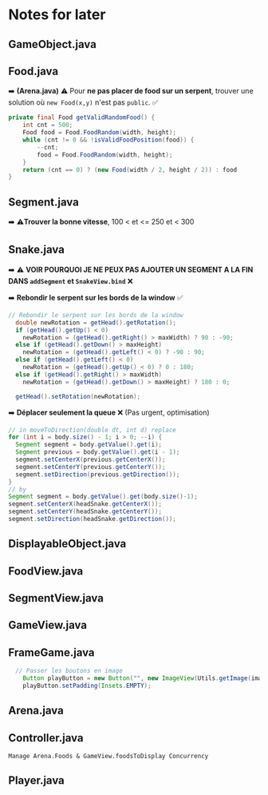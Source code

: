 # Notes for later

## GameObject.java

## Food.java

:arrow_right: **(Arena.java)** :warning: Pour **ne pas placer de food sur un serpent**, trouver une solution où `new Food(x,y)` n'est pas `public`. :white_check_mark:

```java
private final Food getValidRandomFood() {
    int cnt = 500;
    Food food = Food.FoodRandom(width, height);
    while (cnt != 0 && !isValidFoodPosition(food)) {
        --cnt;
        food = Food.FoodRandom(width, height);
    }
    return (cnt == 0) ? (new Food(width / 2, height / 2)) : food
}
```

## Segment.java

:arrow_right: :warning:**Trouver la bonne vitesse**, 100 < et <= 250 et < 300

## Snake.java

:arrow_right: :warning: **VOIR POURQUOI JE NE PEUX PAS AJOUTER UN SEGMENT A LA FIN DANS `addSegment` et `SnakeView.bind`** :x:

:arrow_right: **Rebondir le serpent sur les bords de la window** :white_check_mark:

```java
// Rebondir le serpent sur les bords de la window
  double newRotation = getHead().getRotation();
  if (getHead().getUp() < 0)
    newRotation = (getHead().getRight() > maxWidth) ? 90 : -90;
  else if (getHead().getDown() > maxHeight)
    newRotation = (getHead().getLeft() < 0) ? -90 : 90;
  else if (getHead().getLeft() < 0)
    newRotation = (getHead().getUp() < 0) ? 0 : 180;
  else if (getHead().getRight() > maxWidth)
    newRotation = (getHead().getDown() > maxHeight) ? 180 : 0;

  getHead().setRotation(newRotation);
```

:arrow_right: **Déplacer seulement la queue** :x: (Pas urgent, optimisation)

```java
// in moveToDirection(double dt, int d) replace
for (int i = body.size() - 1; i > 0; --i) {
  Segment segment = body.getValue().get(i);
  Segment previous = body.getValue().get(i - 1);
  segment.setCenterX(previous.getCenterX());
  segment.setCenterY(previous.getCenterY());
  segment.setDirection(previous.getDirection());
}
// by
Segment segment = body.getValue().get(body.size()-1);
segment.setCenterX(headSnake.getCenterX());
segment.setCenterY(headSnake.getCenterY());
segment.setDirection(headSnake.getDirection());
```

## DisplayableObject.java

## FoodView.java

## SegmentView.java

## GameView.java

## FrameGame.java

```java
  // Passer les boutons en image
    Button playButton = new Button("", new ImageView(Utils.getImage(imageButtonPlay)));
    playButton.setPadding(Insets.EMPTY);
```

## Arena.java

## Controller.java

```
Manage Arena.Foods & GameView.foodsToDisplay Concurrency

```

## Player.java
